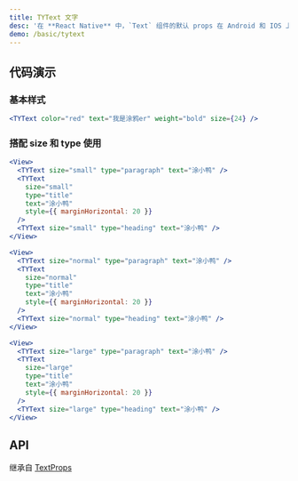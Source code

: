 ```yaml
---
title: TYText 文字
desc: '在 **React Native** 中，`Text` 组件的默认 props 在 Android 和 IOS 上不一致。<br/>`TYText` 在 `Text` 组件上进行了一层封装，保证 IOS 与 Android 表征一致。'
demo: /basic/tytext
---
```


## 代码演示

### 基本样式

```jsx
<TYText color="red" text="我是涂鸦er" weight="bold" size={24} />
```

### 搭配 size 和 type 使用

```jsx
<View>
  <TYText size="small" type="paragraph" text="涂小鸭" />
  <TYText
    size="small"
    type="title"
    text="涂小鸭"
    style={{ marginHorizontal: 20 }}
  />
  <TYText size="small" type="heading" text="涂小鸭" />
</View>
```

```jsx
<View>
  <TYText size="normal" type="paragraph" text="涂小鸭" />
  <TYText
    size="normal"
    type="title"
    text="涂小鸭"
    style={{ marginHorizontal: 20 }}
  />
  <TYText size="normal" type="heading" text="涂小鸭" />
</View>
```

```jsx
<View>
  <TYText size="large" type="paragraph" text="涂小鸭" />
  <TYText
    size="large"
    type="title"
    text="涂小鸭"
    style={{ marginHorizontal: 20 }}
  />
  <TYText size="large" type="heading" text="涂小鸭" />
</View>
```

## API

继承自 [TextProps](https://reactnative.dev/docs/text#props)

<API name="TYTextProps"></API>
